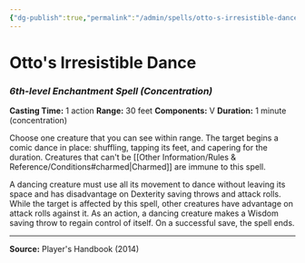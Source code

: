 ```yaml
---
{"dg-publish":true,"permalink":"/admin/spells/otto-s-irresistible-dance/","hide":true,"updated":"2025-08-05T19:49:54.782+01:00"}
---
```


# Otto's Irresistible Dance
### *6th-level Enchantment Spell* *(Concentration)*
**Casting Time:** 1 action
**Range:** 30 feet
**Components:** V
**Duration:** 1 minute (concentration)

Choose one creature that you can see within range. The target begins a comic dance in place: shuffling, tapping its feet, and capering for the duration. Creatures that can't be [[Other Information/Rules & Reference/Conditions#charmed\|Charmed]] are immune to this spell.

A dancing creature must use all its movement to dance without leaving its space and has disadvantage on Dexterity saving throws and attack rolls. While the target is affected by this spell, other creatures have advantage on attack rolls against it. As an action, a dancing creature makes a Wisdom saving throw to regain control of itself. On a successful save, the spell ends.

---
**Source:** Player's Handbook (2014)